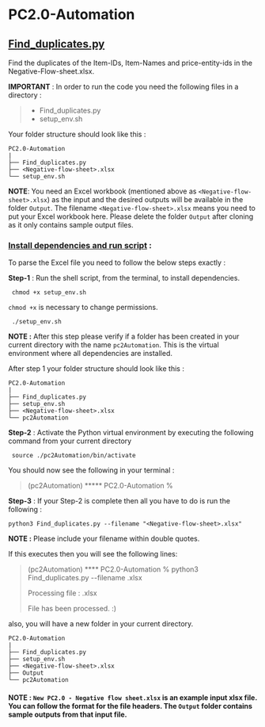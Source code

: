 # PC2.0-Automation

## <ins>Find_duplicates.py</ins>
  
Find the duplicates of the Item-IDs, Item-Names
  and price-entity-ids in the Negative-Flow-sheet.xlsx. 
  
**IMPORTANT** :  In order to run the code you need the following files
  in a directory :
  > - Find_duplicates.py
  > - setup_env.sh

Your folder structure should look like this :  
```commandline
PC2.0-Automation
|
├── Find_duplicates.py
├── <Negative-flow-sheet>.xlsx
└── setup_env.sh
```

**NOTE**: You need an Excel workbook (mentioned above as `<Negative-flow-sheet>.xlsx`) as the input and the desired outputs will be available in the folder `Output`. 
The filename `<Negative-flow-sheet>.xlsx` means you need to put your Excel workbook here. 
Please delete the folder `Output` after cloning as it only contains sample output files.


### <ins>Install dependencies and run script</ins> :


To parse the Excel file you need to follow the below steps exactly :

**Step-1** : Run the shell script, from the terminal, to install dependencies.
```setup-environment 
 chmod +x setup_env.sh
```
`chmod +x` is necessary to change permissions.

```commandline
 ./setup_env.sh
```

**NOTE :** After this step please verify if a folder has been created in your current
directory with the name `pc2Automation`. This is the virtual environment where all dependencies are 
installed.

After step 1 your folder structure should look like this :
```commandline
PC2.0-Automation
|
├── Find_duplicates.py
├── setup_env.sh
├── <Negative-flow-sheet>.xlsx
└── pc2Automation
```


**Step-2** : Activate the Python virtual environment by executing the following
command from your current directory 

```activate-environment
 source ./pc2Automation/bin/activate
```
You should now see the following in your terminal :

> (pc2Automation) ***** PC2.0-Automation %


**Step-3** : If your Step-2 is complete then all you have to do is run the following :
```commandline
python3 Find_duplicates.py --filename "<Negative-flow-sheet>.xlsx" 
```
**NOTE :** Please include your filename within double quotes.

If this executes then you will see the following lines:

> (pc2Automation) **** PC2.0-Automation % python3 Find_duplicates.py --filename <Negative-flow-sheet>.xlsx 
> 
> Processing file : <Negative-flow-sheet>.xlsx
> 
> File has been processed. :)

also, you will have a new folder in your current directory.
```commandline
PC2.0-Automation
|
├── Find_duplicates.py
├── setup_env.sh
├── <Negative-flow-sheet>.xlsx
├── Output
└── pc2Automation
```

#### NOTE : `New PC2.0 - Negative flow sheet.xlsx` is an example input xlsx file. You can follow the format for the file headers. The `Output` folder contains sample outputs from that input file.

